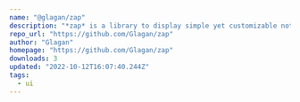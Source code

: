 ```yaml
---
name: "@glagan/zap"
description: "*zap* is a library to display simple yet customizable notifications in Svelte. You can stylize text with a simple syntax, add buttons to make the notifications interactable and add callbacks for some events during the life of a notification."
repo_url: "https://github.com/Glagan/zap"
author: "Glagan"
homepage: "https://github.com/Glagan/zap"
downloads: 3
updated: "2022-10-12T16:07:40.244Z"
tags: 
  - ui
---
```

